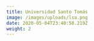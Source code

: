 ```yaml
---
title: Universidad Santo Tomás
image: /images/uploads/lsa.png
date: 2020-05-04T23:40:58.219Z
weight: 2
---
```

